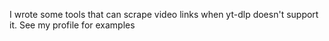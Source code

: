 I wrote some tools that can scrape video links when yt-dlp doesn't support it. See my profile for examples
